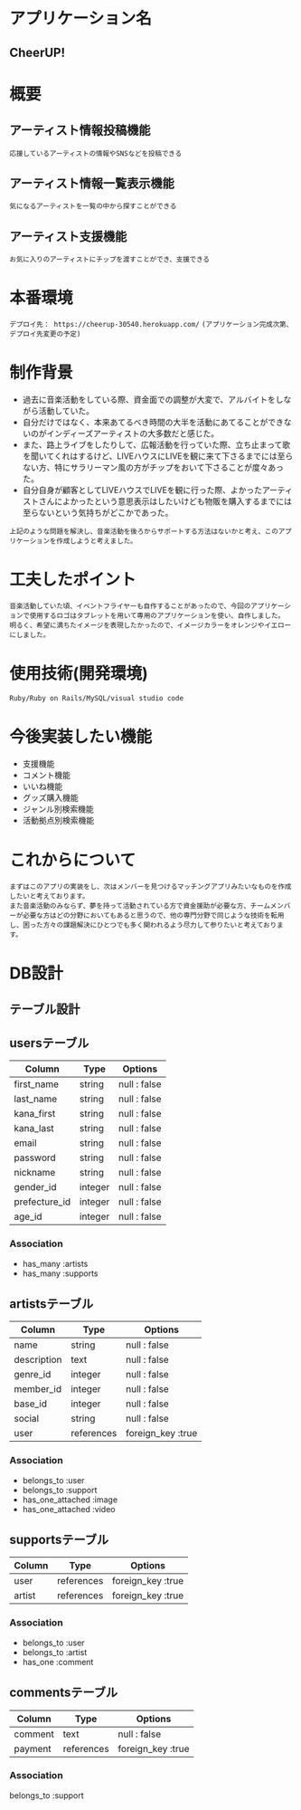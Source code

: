# アプリケーション名
##   CheerUP!

# 概要
## アーティスト情報投稿機能
 `応援しているアーティストの情報やSNSなどを投稿できる`
## アーティスト情報一覧表示機能
 `気になるアーティストを一覧の中から探すことができる`
## アーティスト支援機能
 `お気に入りのアーティストにチップを渡すことができ、支援できる`

# 本番環境
  `デプロイ先： https://cheerup-30540.herokuapp.com/`
  `(アプリケーション完成次第、デプロイ先変更の予定)`

# 制作背景
  - 過去に音楽活動をしている際、資金面での調整が大変で、アルバイトをしながら活動していた。
  - 自分だけではなく、本来あてるべき時間の大半を活動にあてることができないのがインディーズアーティストの大多数だと感じた。
  - また、路上ライブをしたりして、広報活動を行っていた際、立ち止まって歌を聞いてくれはするけど、LIVEハウスにLIVEを観に来て下さるまでには至らない方、特にサラリーマン風の方がチップをおいて下さることが度々あった。
  - 自分自身が顧客としてLIVEハウスでLIVEを観に行った際、よかったアーティストさんによかったという意思表示はしたいけども物販を購入するまでには至らないという気持ちがどこかであった。

  `上記のような問題を解決し、音楽活動を後ろからサポートする方法はないかと考え、このアプリケーションを作成しようと考えました。`

# 工夫したポイント
  `音楽活動していた頃、イベントフライヤーも自作することがあったので、今回のアプリケーションで使用するロゴはタブレットを用いて専用のアプリケーションを使い、自作しました。`<br>
  `明るく、希望に満ちたイメージを表現したかったので、イメージカラーをオレンジやイエローにしました。`

# 使用技術(開発環境)
 `Ruby/Ruby on Rails/MySQL/visual studio code`

# 今後実装したい機能
 - 支援機能
 - コメント機能
 - いいね機能
 - グッズ購入機能
 - ジャンル別検索機能
 - 活動拠点別検索機能


# これからについて
 `まずはこのアプリの実装をし、次はメンバーを見つけるマッチングアプリみたいなものを作成したいと考えております。`<br>
 `また音楽活動のみならず、夢を持って活動されている方で資金援助が必要な方、チームメンバーが必要な方はどの分野においてもあると思うので、他の専門分野で同じような技術を転用し、困った方々の課題解決にひとつでも多く関われるよう尽力して参りたいと考えております。`



# DB設計

## テーブル設計
  
## usersテーブル

| Column        | Type    | Options       |
| ------------- | ------- | ------------- |
| first_name    | string  | null : false  |
| last_name     | string  | null : false  |
| kana_first    | string  | null : false  |
| kana_last     | string  | null : false  |
| email         | string  | null : false  |
| password      | string  | null : false  |
| nickname      | string  | null : false  |
| gender_id     | integer | null : false  |
| prefecture_id | integer | null : false  |
| age_id        | integer | null : false  |


  ### Association

  - has_many  :artists
  - has_many  :supports


  ## artistsテーブル

| Column        | Type       | Options          |
| ------------- | ---------- | ---------------- |
| name          | string     | null : false     |
| description   | text       | null : false     |
| genre_id      | integer    | null : false     |
| member_id     | integer    | null : false     |
| base_id       | integer    | null : false     |
| social        | string     | null : false     |
| user          | references | foreign_key :true|

  ### Association

  - belongs_to        :user
  - belongs_to        :support
  - has_one_attached  :image
  - has_one_attached  :video


  ## supportsテーブル

| Column               | Type       | Options          |
| -------------------- | ---------- | ---------------- |
| user                 | references | foreign_key :true|
| artist               | references | foreign_key :true|

  ### Association

  - belongs_to :user
  - belongs_to :artist
  - has_one    :comment


  ## commentsテーブル

| Column               | Type       | Options          |
| -------------------- | ---------- | -----------------|
| comment              | text       | null : false     |
| payment              | references | foreign_key :true|

  ### Association

  belongs_to   :support




